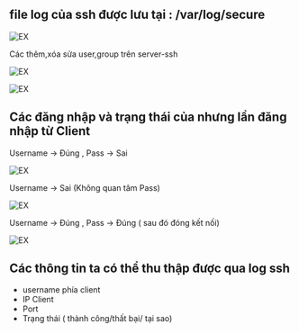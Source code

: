 ## file log của ssh được lưu tại :	/var/log/secure

![EX](https://github.com/PhamKhahn/Tong-hop-Note/blob/master/Log/2.%20Log%2CSyslog/img/1.png) 

Các thêm,xóa sửa user,group trên server-ssh

![EX](https://github.com/PhamKhahn/Tong-hop-Note/blob/master/Log/2.%20Log%2CSyslog/img/2.png)  

![EX](https://github.com/PhamKhahn/Tong-hop-Note/blob/master/Log/2.%20Log%2CSyslog/img/3.png) 
 
## Các đăng nhập và trạng thái của nhưng lần đăng nhập từ Client



Username -> Đúng , Pass -> Sai
 
 ![EX](https://github.com/PhamKhahn/Tong-hop-Note/blob/master/Log/2.%20Log%2CSyslog/img/4.png) 
 
Username -> Sai (Không quan tâm Pass)
 
 ![EX](https://github.com/PhamKhahn/Tong-hop-Note/blob/master/Log/2.%20Log%2CSyslog/img/5.png) 

Username -> Đúng , Pass -> Đúng ( sau đó đóng kết nối)

 ![EX](https://github.com/PhamKhahn/Tong-hop-Note/blob/master/Log/2.%20Log%2CSyslog/img/6.png) 



## Các thông tin ta có thể thu thập được qua log ssh
-	username phía client
-	IP Client
-	Port
-	Trạng thái ( thành công/thất bại/ tại sao)


